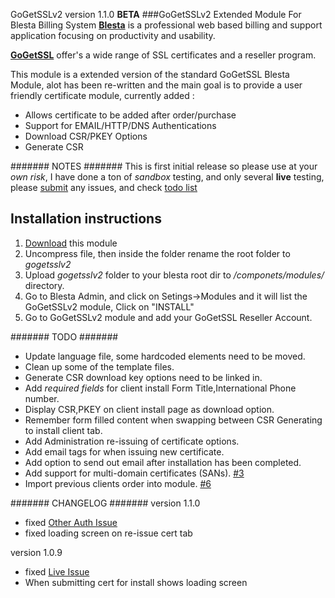 GoGetSSLv2 version 1.1.0 **BETA**
###GoGetSSLv2 Extended Module For Blesta Billing System
[**Blesta**](http://www.blesta.com) is a professional web based billing and support application focusing on productivity and usability.

[**GoGetSSL**](https://www.gogetssl.com) offer's a wide range of SSL certificates and a reseller program.

This module is a extended version of the standard GoGetSSL Blesta Module, alot has been re-written and the main goal is to provide a user friendly certificate module, currently added :
* Allows certificate to be added after order/purchase
* Support for EMAIL/HTTP/DNS Authentications
* Download CSR/PKEY Options
* Generate CSR

####### NOTES #######
This is first initial release so please use at your *own risk*, I have done a ton of *sandbox* testing, and only several **live** testing, please [submit](https://github.com/lukesUbuntu/gogetsslv2/issues) any issues, and check [todo list](#-todo)

## Installation instructions
1. [Download](https://github.com/lukesUbuntu/gogetsslv2/archive/master.zip) this module
2. Uncompress file, then inside the folder rename the root folder to *gogetsslv2* 
3. Upload *gogetsslv2* folder to your blesta root dir to */componets/modules/* directory.
3. Go to Blesta Admin, and click on Setings->Modules and it will list the GoGetSSLv2 module, Click on "INSTALL"
4. Go to GoGetSSLv2 module and add your GoGetSSL Reseller Account.

####### TODO #######
* Update language file, some hardcoded elements need to be moved.
* Clean up some of the template files.
* Generate CSR download key options need to be linked in.
* Add *required fields* for client install Form Title,International Phone number.
* Display CSR,PKEY on client install page as download option.
* Remember form filled content when swapping between CSR Generating to install client tab.
* Add Administration re-issuing of certificate options.
* Add email tags for when issuing new certificate.
* Add option to send out email after installation has been completed.
* Add support for multi-domain certificates (SANs). [#3](https://github.com/lukesUbuntu/gogetsslv2/issues/3)
* Import previous clients order into module. [#6](https://github.com/lukesUbuntu/gogetsslv2/issues/6)


####### CHANGELOG #######
version 1.1.0 
* fixed [Other Auth Issue](https://github.com/lukesUbuntu/gogetsslv2/issues/2)
* fixed loading screen on re-issue cert tab

version 1.0.9 
* fixed [Live Issue](https://github.com/lukesUbuntu/gogetsslv2/issues/1)
* When submitting cert for install shows loading screen
